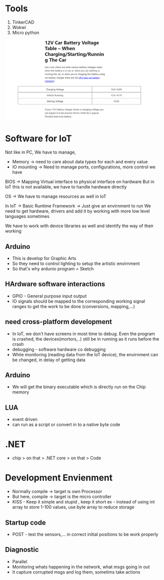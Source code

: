 # Tools
1. TinkerCAD
2. Wokwi
3. Micro python

![alt text](image.png)

# Software for IoT
Not like in PC, We have to manage,
* Memory -> need to care about data types for each and every value
* IO mounting -> Need to manage ports, configurations, more control we have

BIOS -> Mapping Virtual interface to physical interface on hardware
But in IoT this is not available, we have to handle hardware directly

OS -> We have to manage resources as well in IoT

In IoT -> Basic Runtime Framework -> Just give an envirnment to run
We need to get hardware, drivers and add it by working with more low level languages sometimes

We have to work with device libraries as well and identify the way of their working

## Arduino
* This is develop for Graphic Arts
* So they need to control lighting to setup the artistic envirnment
* So that's why ardunio program = Sketch

## HArdware software interactions
* GPIO - General purpose input output 
* IO signals should be mapped to the corresponding working signal ranges to get the work to be done (conversions, mapping,...)

## need cross-platform development
* In IoT, we don't have screens in most time to debug. Even the program is crashed, the devices(mortors,..) still be in running as it runs before the crash
* debugging - software hardware co debugging
* While monitoring (reading data from the IoT device), the envirnment can be changed, in delay of getting data

## Arduino
* We will get the binary executable which is directly run on the Chip memory

## LUA
* event driven
* can run as a script or convert in to a native byte code

# .NET
* chip > on that > .NET core > on that > Code

# Development Envienment
* Normally compile -> target is own Processor
* But here, compile -> target is the micro controller
* KISS - Keep it simple and stupid , keep it short
 ex - instead of using int array to store 1-100 values, use byte array to reduce storage

## Startup code
* POST - test the sensors,... in correct initial positions to be work properly

## Diagnostic
* Parallel
* Monitoring whats happening in the network, what msgs going in out
* It capture corrupted msgs and log them, sometims take actions
